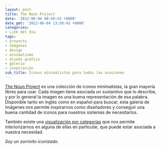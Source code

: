 ```yaml
---
layout: post
title: The Noun Project
date: '2012-06-04 08:50:43 +0000'
date_gmt: '2012-06-04 13:50:43 +0000'
categories:
- Link del día
tags:
- proyecto
- Imágenes
- design
- minimalismo
- diseño gráfico
- galería
- inspiración
sub_title: Iconos minimalistas para todas las ocasiones
---
```


[The Noun Project](http://thenounproject.com/) es una colección de iconos minimalistas, la gran mayoría libres para usar. Cada imagen tiene asociada un sustantivo que lo describe, y por lo general la imagen es una buena representación de esa palabra. Disponible tanto en inglés como en español para buscar, esta galería de imágenes nos permite inspirarnos como diseñadores y conseguir una buena cantidad de iconos para nuestros sistemas de necesitarlos.

También existe una [visualización por categorías](http://thenounproject.com/en-us/categories/) que nos permite interiorizarnos en alguna de ellas en particular, que puede estar asociada a nuestra necesidad.

_Soy un zorrinito iconizado._
